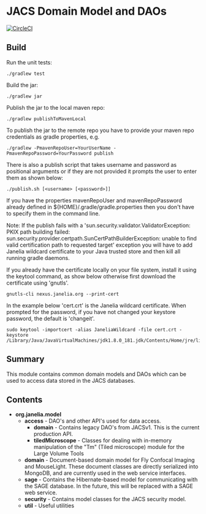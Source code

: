 # JACS Domain Model and DAOs

[![CircleCI](https://circleci.com/gh/JaneliaSciComp/jacs-model.svg?style=svg)](https://circleci.com/gh/JaneliaSciComp/jacs-model)

## Build

Run the unit tests:
```
./gradlew test
```

Build the jar:
```
./gradlew jar
```

Publish the jar to the local maven repo:
```
./gradlew publishToMavenLocal
```

To publish the jar to the remote repo you have to provide your maven repo credentials as gradle properties, e.g.
```
./gradlew -PmavenRepoUser=YourUserName -PmavenRepoPassword=YourPassword publish
```

There is also a publish script that takes username and password as positional arguments or if they are not provided it prompts the user to enter them as shown below:
```
./publish.sh [<username> [<password>]]
```


If you have the properties mavenRepoUser and mavenRepoPassword already defined in ${HOME}/.gradle/gradle.properties then you don't have to specify them in the command line.


Note: If the publish fails with a 'sun.security.validator.ValidatorException: PKIX path building failed: sun.security.provider.certpath.SunCertPathBuilderException: unable to find valid certification path to requested target' exception you will have to add Janelia wildcard certificate to your Java trusted store and then kill all running gradle daemons.

If you already have the certificate locally on your file system, install it using the keytool command, as show below otherwise first download the certificate using 'gnutls'.
```
gnutls-cli nexus.janelia.org --print-cert
```

In the example below 'cert.crt' is the Janelia wildcard certificate. When prompted for the password, if you have not changed your keystore password, the default is 'changeit'.

```
sudo keytool -importcert -alias JaneliaWildcard -file cert.crt -keystore /Library/Java/JavaVirtualMachines/jdk1.8.0_181.jdk/Contents/Home/jre/lib/security/cacerts
```

## Summary

This module contains common domain models and DAOs which can be used to access data stored in the JACS databases.

## Contents

* **org.janelia.model**
    * **access** - DAO's and other API's used for data access.
        * **domain** - Contains legacy DAO's from JACSv1. This is the current production API.
        * **tiledMicroscope** - Classes for dealing with in-memory manipulation of the "Tm" (Tiled microscope) module for the Large Volume Tools
    * **domain** - Document-based domain model for Fly Confocal Imaging and MouseLight. These document classes are directly serialized into MongoDB, and are currently used in the web service interfaces.
    * **sage** - Contains the Hibernate-based model for communicating with the SAGE database. In the future, this will be replaced with a SAGE web service.
    * **security** - Contains model classes for the JACS security model.
    * **util** - Useful utilities
